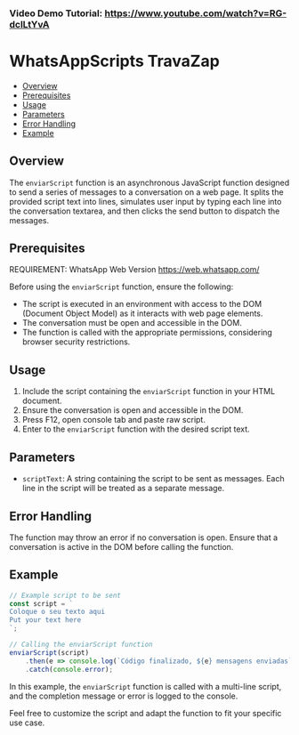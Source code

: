 ### Video Demo Tutorial: https://www.youtube.com/watch?v=RG-dclLtYvA

# WhatsAppScripts TravaZap

- [Overview](#overview)
- [Prerequisites](#prerequisites)
- [Usage](#usage)
- [Parameters](#parameters)
- [Error Handling](#error-handling)
- [Example](#example)

## Overview

The `enviarScript` function is an asynchronous JavaScript function designed to send a series of messages to a conversation on a web page. It splits the provided script text into lines, simulates user input by typing each line into the conversation textarea, and then clicks the send button to dispatch the messages.

## Prerequisites

REQUIREMENT: WhatsApp Web Version
https://web.whatsapp.com/

Before using the `enviarScript` function, ensure the following:

- The script is executed in an environment with access to the DOM (Document Object Model) as it interacts with web page elements.
- The conversation must be open and accessible in the DOM.
- The function is called with the appropriate permissions, considering browser security restrictions.

## Usage

1. Include the script containing the `enviarScript` function in your HTML document.
2. Ensure the conversation is open and accessible in the DOM.
3. Press F12, open console tab and paste raw script.
4. Enter to the `enviarScript` function with the desired script text.

## Parameters

- `scriptText`: A string containing the script to be sent as messages. Each line in the script will be treated as a separate message.

## Error Handling

The function may throw an error if no conversation is open. Ensure that a conversation is active in the DOM before calling the function.

## Example

```javascript
// Example script to be sent
const script = `
Coloque o seu texto aqui
Put your text here
`;

// Calling the enviarScript function
enviarScript(script)
    .then(e => console.log(`Código finalizado, ${e} mensagens enviadas`))
    .catch(console.error);
```

In this example, the `enviarScript` function is called with a multi-line script, and the completion message or error is logged to the console.

Feel free to customize the script and adapt the function to fit your specific use case.
